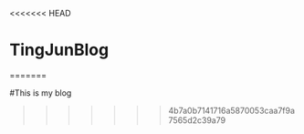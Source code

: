 <<<<<<< HEAD
# TingJunBlog
=======


#This is my blog 
>>>>>>> 4b7a0b7141716a5870053caa7f9a7565d2c39a79
